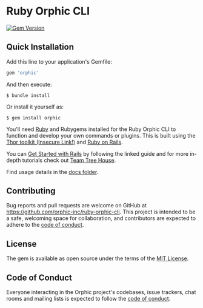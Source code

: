# Ruby Orphic CLI

[![Gem Version](https://badge.fury.io/rb/orphic.svg)](https://badge.fury.io/rb/orphic)

## Quick Installation

Add this line to your application's Gemfile:

```ruby
gem 'orphic'
```

And then execute:

    $ bundle install

Or install it yourself as:

    $ gem install orphic

You'll need [Ruby](https://www.ruby-lang.org/en/documentation/installation/) and Rubygems installed for the Ruby Orphic CLI to function and develop your own commands or plugins. This is built using the [Thor toolkit (Insecure Link!)](http://whatisthor.com/) and [Ruby on Rails](https://rubyonrails.org/).

You can [Get Started with Rails](https://guides.rubyonrails.org/getting_started.html) by following the linked guide and for more in-depth tutorials check out [Team Tree House](https://teamtreehouse.com/library/topic:ruby).

Find usage details in the [docs folder](docs/usage.md).

## Contributing

Bug reports and pull requests are welcome on GitHub at https://github.com/orphic-inc/ruby-orphic-cli. This project is intended to be a safe, welcoming space for collaboration, and contributors are expected to adhere to the [code of conduct](https://github.com/orphic-inc/ruby-orphic-cli/blob/master/CODE_OF_CONDUCT.md).


## License

The gem is available as open source under the terms of the [MIT License](https://opensource.org/licenses/MIT).

## Code of Conduct

Everyone interacting in the Orphic project's codebases, issue trackers, chat rooms and mailing lists is expected to follow the [code of conduct](https://github.com/orphic-inc/ruby-orphic-cli/blob/master/CODE_OF_CONDUCT.md).
